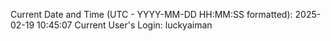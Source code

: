 Current Date and Time (UTC - YYYY-MM-DD HH:MM:SS formatted): 2025-02-19 10:45:07
Current User's Login: luckyaiman
